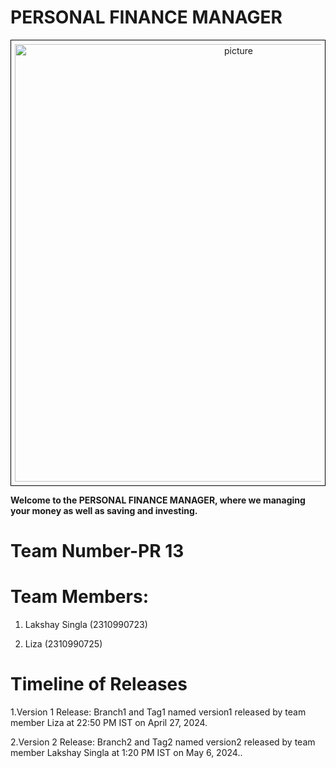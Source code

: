 # PERSONAL FINANCE MANAGER
<div style="text-align:center; border: 1px solid black; padding: 6px;">
    <img src="https://akm-img-a-in.tosshub.com/businesstoday/images/story/202203/personalfinance1200-sixteen_nine_1.jpg?size=1200:675"alt="picture" alt="picture" width="700"/>
</div>



__Welcome to the PERSONAL FINANCE MANAGER, where we managing your money as well as saving and investing.__


# Team Number-PR 13

# Team Members:

1. Lakshay Singla (2310990723)

2. Liza (2310990725)

# Timeline of Releases

1.Version 1 Release:
Branch1 and Tag1 named version1 released by team member Liza at 22:50 PM IST on April 27, 2024.

2.Version 2 Release:
Branch2 and Tag2 named version2 released by team member Lakshay Singla at 1:20 PM IST on May 6, 2024..








